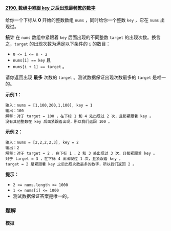 #### [2190. 数组中紧跟 key 之后出现最频繁的数字](https://leetcode-cn.com/problems/most-frequent-number-following-key-in-an-array/)

给你一个下标从 **0** 开始的整数数组 `nums` ，同时给你一个整数 `key` ，它在 `nums` 出现过。

**统计** 在 `nums` 数组中紧跟着 `key` 后面出现的不同整数 `target` 的出现次数。换言之，`target` 的出现次数为满足以下条件的 `i` 的数目：

- `0 <= i <= n - 2`
- `nums[i] == key` 且
- `nums[i + 1] == target` 。

请你返回出现 **最多** 次数的 `target` 。测试数据保证出现次数最多的 `target` 是唯一的。

**示例 1：**

```shell
输入：nums = [1,100,200,1,100], key = 1
输出：100
解释：对于 target = 100 ，在下标 1 和 4 处出现过 2 次，且都紧跟着 key 。
没有其他整数在 key 后面紧跟着出现，所以我们返回 100 。

```

**示例 2：**

```shell
输入：nums = [2,2,2,2,3], key = 2
输出：2
解释：对于 target = 2 ，在下标 1 ，2 和 3 处出现过 3 次，且都紧跟着 key 。
对于 target = 3 ，在下标 4 出出现过 1 次，且紧跟着 key 。
target = 2 是紧跟着 key 之后出现次数最多的数字，所以我们返回 2 。

```

**提示：**

- `2 <= nums.length <= 1000`
- `1 <= nums[i] <= 1000`
- 测试数据保证答案是唯一的。

### 题解

**模拟**

```java

```
